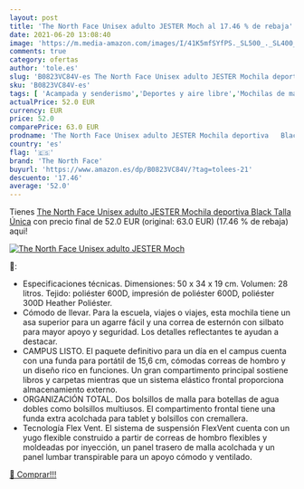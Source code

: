 ```yaml
---
layout: post
title: 'The North Face Unisex adulto JESTER Moch al 17.46 % de rebaja'
date: 2021-06-20 13:08:40
image: 'https://m.media-amazon.com/images/I/41K5mfSYfPS._SL500_._SL400_.jpg'
comments: true
category: ofertas
author: 'tole.es'
slug: 'B0823VC84V-es The North Face Unisex adulto JESTER Mochila deportiva...'
sku: 'B0823VC84V-es'
tags: [ 'Acampada y senderismo','Deportes y aire libre','Mochilas de marcha','Mochilas y bolsas','Ropa y equipamiento para ocio al aire libre','mochila','the north face', ]
actualPrice: 52.0 EUR
currency: EUR
price: 52.0
comparePrice: 63.0 EUR
prodname: 'The North Face Unisex adulto JESTER Mochila deportiva   Black  Talla Única'
country: 'es'
flag: '🇪🇸'
brand: 'The North Face'
buyurl: 'https://www.amazon.es/dp/B0823VC84V/?tag=tolees-21'
descuento: '17.46'
average: '52.0'
---
```


Tienes [The North Face Unisex adulto JESTER Mochila deportiva   Black  Talla Única](https://www.amazon.es/dp/B0823VC84V/?tag=tolees-21) con precio final de  52.0 EUR (original: 63.0 EUR) (17.46 %  de rebaja) aqui!

[![The North Face Unisex adulto JESTER Moch](https://m.media-amazon.com/images/I/41K5mfSYfPS._SL500_._SL400_.jpg)](https://www.amazon.es/dp/B0823VC84V/?tag=tolees-21)

🔎:

- Especificaciones técnicas. Dimensiones: 50 x 34 x 19 cm. Volumen: 28 litros. Tejido: poliéster 600D, impresión de poliéster 600D, poliéster 300D Heather Poliéster.
- Cómodo de llevar. Para la escuela, viajes o viajes, esta mochila tiene un asa superior para un agarre fácil y una correa de esternón con silbato para mayor apoyo y seguridad. Los detalles reflectantes te ayudan a destacar.
- CAMPUS LISTO. El paquete definitivo para un día en el campus cuenta con una funda para portátil de 15,6 cm, cómodas correas de hombro y un diseño rico en funciones. Un gran compartimento principal sostiene libros y carpetas mientras que un sistema elástico frontal proporciona almacenamiento externo.
- ORGANIZACIÓN TOTAL. Dos bolsillos de malla para botellas de agua dobles como bolsillos multiusos. El compartimento frontal tiene una funda extra acolchada para tablet y bolsillos con cremallera.
- Tecnología Flex Vent. El sistema de suspensión FlexVent cuenta con un yugo flexible construido a partir de correas de hombro flexibles y moldeadas por inyección, un panel trasero de malla acolchada y un panel lumbar transpirable para un apoyo cómodo y ventilado.

[🛒 Comprar!!!](https://www.amazon.es/dp/B0823VC84V/?tag=tolees-21)
